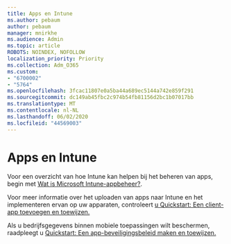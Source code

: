 ```yaml
---
title: Apps en Intune
ms.author: pebaum
author: pebaum
manager: mnirkhe
ms.audience: Admin
ms.topic: article
ROBOTS: NOINDEX, NOFOLLOW
localization_priority: Priority
ms.collection: Adm_O365
ms.custom:
- "6700002"
- "5764"
ms.openlocfilehash: 3fcac11807e0a5ba44a689ec5144a742e859f291
ms.sourcegitcommit: dc149ab45fbc2c974b54fb81156d2bc1b07017bb
ms.translationtype: MT
ms.contentlocale: nl-NL
ms.lasthandoff: 06/02/2020
ms.locfileid: "44569003"
---
```

# <a name="apps-and-intune"></a>Apps en Intune

Voor een overzicht van hoe Intune kan helpen bij het beheren van apps, begin met [Wat is Microsoft Intune-appbeheer?](https://docs.microsoft.com/mem/intune/apps/app-management).

Voor meer informatie over het uploaden van apps naar Intune en het implementeren ervan op uw apparaten, controleert [u Quickstart: Een client-app toevoegen en toewijzen.](https://docs.microsoft.com/mem/intune/apps/quickstart-add-assign-app)

Als u bedrijfsgegevens binnen mobiele toepassingen wilt beschermen, raadpleegt u [Quickstart: Een app-beveiligingsbeleid maken en toewijzen.](https://docs.microsoft.com/mem/intune/apps/quickstart-create-assign-app-policy)